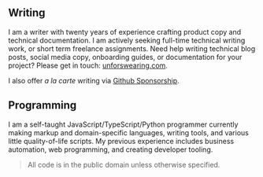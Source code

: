 ## Writing

I am a writer with twenty years of experience crafting product copy and technical documentation. I am actively seeking full-time technical writing work, or short term freelance assignments. Need help writing technical blog posts, social media copy, onboarding guides, or documentation for your project? Please get in touch: [unforswearing.com](https://unforswearing.com). 

I also offer *a la carte* writing via [Github Sponsorship](https://github.com/sponsors/unforswearing?frequency=one-time&sponsor=unforswearing).

## Programming

I am a self-taught JavaScript/TypeScript/Python programmer currently making markup and domain-specific languages, writing tools, and various little quality-of-life scripts. My previous experience includes business automation, web programming, and creating developer tooling. 

> All code is in the public domain unless otherwise specified.
